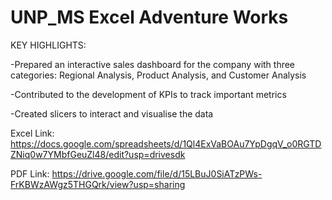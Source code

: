 # UNP_MS Excel Adventure Works
KEY HIGHLIGHTS: 

-Prepared an interactive sales dashboard for the company with three categories: Regional Analysis, Product Analysis, and Customer Analysis

-Contributed to the development of KPIs to track important metrics

-Created slicers to interact and visualise the data
  
Excel Link: https://docs.google.com/spreadsheets/d/1Ql4ExVaBOAu7YpDgqV_o0RGTDZNiq0w7YMbfGeuZl48/edit?usp=drivesdk

PDF Link: https://drive.google.com/file/d/15LBuJ0SiATzPWs-FrKBWzAWgz5THGQrk/view?usp=sharing
